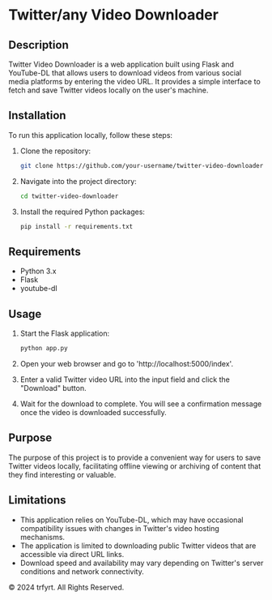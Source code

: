 # Twitter/any Video Downloader

## Description
Twitter Video Downloader is a web application built using Flask and YouTube-DL that allows users to download videos from various social media platforms by entering the video URL. It provides a simple interface to fetch and save Twitter videos locally on the user's machine.

## Installation
To run this application locally, follow these steps:

1. Clone the repository:
   ```bash
   git clone https://github.com/your-username/twitter-video-downloader.git
   ```
2. Navigate into the project directory:
   ```bash
   cd twitter-video-downloader
   ```

3. Install the required Python packages:
   ```bash
   pip install -r requirements.txt
   ```

## Requirements
- Python 3.x
- Flask
- youtube-dl

## Usage
1. Start the Flask application:
   ```bash
   python app.py
   ```

2. Open your web browser and go to 'http://localhost:5000/index'.

3. Enter a valid Twitter video URL into the input field and click the "Download" button.

4. Wait for the download to complete. You will see a confirmation message once the video is downloaded successfully.

## Purpose
The purpose of this project is to provide a convenient way for users to save Twitter videos locally, facilitating offline viewing or archiving of content that they find interesting or valuable.

## Limitations
- This application relies on YouTube-DL, which may have occasional compatibility issues with changes in Twitter's video hosting mechanisms.
- The application is limited to downloading public Twitter videos that are accessible via direct URL links.
- Download speed and availability may vary depending on Twitter's server conditions and network connectivity.

© 2024 trfyrt. All Rights Reserved.
